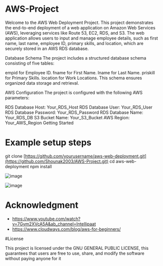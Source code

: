 # AWS-Project


Welcome to the AWS Web Deployment Project. This project demonstrates the end-to-end deployment of a web application on Amazon Web Services (AWS), leveraging services like Route 53, EC2, RDS, and S3. The web application allows users to input and manage employee details, such as first name, last name, employee ID, primary skills, and location, which are securely stored in an AWS RDS database.


Database Schema
The project includes a structured database schema consisting of five tables:

empid for Employee ID.
fname for First Name.
lname for Last Name.
priskill for Primary Skills.
location for Work Locations.
This schema ensures organized data storage and retrieval.

AWS Configuration
The project is configured with the following AWS parameters:

RDS Database Host: Your_RDS_Host
RDS Database User: Your_RDS_User
RDS Database Password: Your_RDS_Password
RDS Database Name: Your_RDS_DB
S3 Bucket Name: Your_S3_Bucket
AWS Region: Your_AWS_Region
Getting Started



# Example setup steps
git clone [https://github.com/yourusername/aws-web-deployment.git](https://github.com/Shounak2003/AWS-Project.git)
cd aws-web-deployment
npm install


![image](https://github.com/Shounak2003/AWS-Project/assets/93007487/2e19f96d-bad6-4c8a-86e9-c6e55f2410ef)

![image](https://github.com/Shounak2003/AWS-Project/assets/93007487/095dbc21-15c1-435a-b35a-76d415887b25)



# Acknowledgment

- https://www.youtube.com/watch?v=7Gym2XVcA5A&ab_channel=Intellipaat
- https://www.cloudways.com/blog/aws-for-beginners/


#License

This project is licensed under the GNU GENERAL PUBLIC LICENSE, this guarantees that users are free to use, share, and modify the software without paying anyone for it


